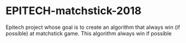 # EPITECH-matchstick-2018
Epitech project whose goal is to create an algorithm that always win (if possible) at matchstick game.
This algorithm always win if possible
